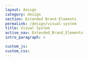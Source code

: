 ```yaml
---
layout: design
category: design
section: Extended Brand Elements
permalink: /design/visual-system
title: Visual System
active_nav: Extended_Brand_Elements
intro_paragraph: >

custom_js:
custom_css:
---
```

